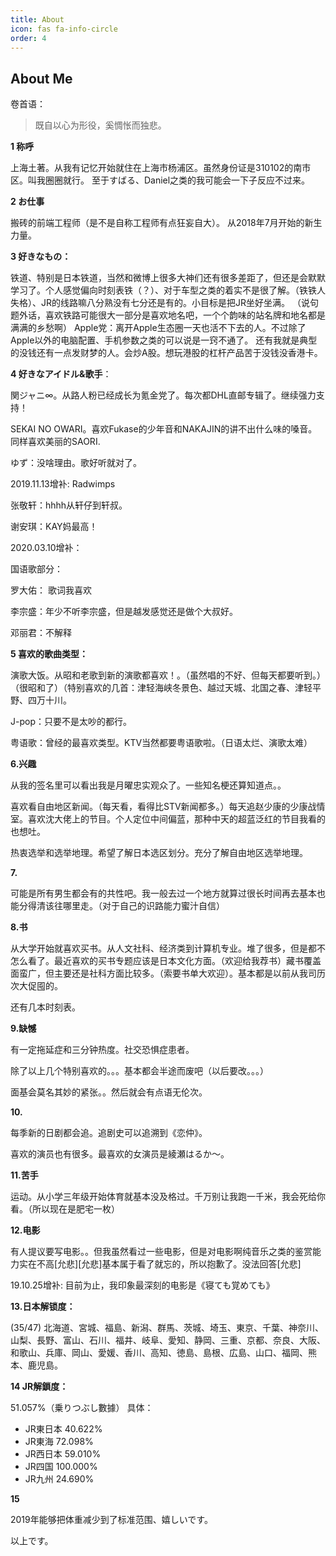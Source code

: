 ```yaml
---
title: About
icon: fas fa-info-circle
order: 4
---
```


## About Me 

卷首语：
>既自以心为形役，奚惆怅而独悲。


**1 称呼**

上海土著。从我有记忆开始就住在上海市杨浦区。虽然身份证是310102的南市区。叫我圈圈就行。
至于すばる、Daniel之类的我可能会一下子反应不过来。

**2 お仕事**

搬砖的前端工程师（是不是自称工程师有点狂妄自大）。
从2018年7月开始的新生力量。

**3 好きなもの：**

铁道、特别是日本铁道，当然和微博上很多大神们还有很多差距了，但还是会默默学习了。个人感觉偏向时刻表铁（？）、对于车型之类的着实不是很了解。（铁铁人失格）、JR的线路嘛八分熟没有七分还是有的。小目标是把JR坐好坐满。
（说句题外话，喜欢铁路可能很大一部分是喜欢地名吧，一个个韵味的站名牌和地名都是满满的乡愁啊）
Apple党：离开Apple生态圈一天也活不下去的人。不过除了Apple以外的电脑配置、手机参数之类的可以说是一窍不通了。
还有我就是典型的没钱还有一点发财梦的人。会炒A股。想玩港股的杠杆产品苦于没钱没香港卡。

**4 好きなアイドル&歌手**：

関ジャニ∞。从路人粉已经成长为氪金党了。每次都DHL直邮专辑了。继续强力支持！

SEKAI NO OWARI。喜欢Fukase的少年音和NAKAJIN的讲不出什么味的嗓音。同样喜欢美丽的SAORI.

ゆず：没啥理由。歌好听就对了。

2019.11.13增补: Radwimps

张敬轩：hhhh从轩仔到轩叔。

谢安琪：KAY妈最高！

2020.03.10增补：

国语歌部分：

罗大佑： 歌词我喜欢

李宗盛：年少不听李宗盛，但是越发感觉还是做个大叔好。

邓丽君：不解释

**5 喜欢的歌曲类型：**

演歌大饭。从昭和老歌到新的演歌都喜欢！。（虽然唱的不好、但每天都要听到。）（很昭和了）（特别喜欢的几首：津轻海峡冬景色、越过天城、北国之春、津轻平野、四万十川。

J-pop：只要不是太吵的都行。

粤语歌：曾经的最喜欢类型。KTV当然都要粤语歌啦。（日语太烂、演歌太难）

**6.兴趣**

从我的签名里可以看出我是月曜忠实观众了。一些知名梗还算知道点。。

喜欢看自由地区新闻。（每天看，看得比STV新闻都多。）每天追赵少康的少康战情室。喜欢沈大佬上的节目。个人定位中间偏蓝，那种中天的超蓝泛红的节目我看的也想吐。

热衷选举和选举地理。希望了解日本选区划分。充分了解自由地区选举地理。

**7.**

可能是所有男生都会有的共性吧。我一般去过一个地方就算过很长时间再去基本也能分得清该往哪里走。（对于自己的识路能力蜜汁自信）

**8.书**

从大学开始就喜欢买书。从人文社科、经济类到计算机专业。堆了很多，但是都不怎么看了。最近喜欢的买书专题应该是日本文化方面。（欢迎给我荐书）藏书覆盖面蛮广，但主要还是社科方面比较多。（索要书单大欢迎）。基本都是以前从我司历次大促囤的。

还有几本时刻表。

**9.缺憾**

有一定拖延症和三分钟热度。社交恐惧症患者。

除了以上几个特别喜欢的。。。基本都会半途而废吧（以后要改。。。）

面基会莫名其妙的紧张。。然后就会有点语无伦次。

**10.**

每季新的日剧都会追。追剧史可以追溯到《恋仲》。

喜欢的演员也有很多。最喜欢的女演员是綾瀬はるか～。

**11.苦手**

运动。从小学三年级开始体育就基本没及格过。千万别让我跑一千米，我会死给你看。（所以现在是肥宅一枚）

**12.电影**

有人提议要写电影。。但我虽然看过一些电影，但是对电影啊纯音乐之类的鉴赏能力实在不高[允悲][允悲]基本属于看了就忘的，所以抱歉了。没法回答[允悲]

19.10.25增补: 目前为止，我印象最深刻的电影是《寝ても覚めても》

**13.日本解锁度：**

(35/47)
北海道、宮城、福島、新潟、群馬、茨城、埼玉、東京、千葉、神奈川、山梨、長野、富山、石川、福井、岐阜、愛知、静岡、三重、京都、奈良、大阪、和歌山、兵庫、岡山、愛媛、香川、高知、徳島、島根、広島、山口、福岡、熊本、鹿児島。


**14 JR解鎖度：**

51.057%（乗りつぶし數據）
具体：	
* JR東日本   40.622% 
* JR東海	 72.098% 
* JR西日本   59.010% 
* JR四国	 100.000% 
* JR九州	 24.690% 

**15**

2019年能够把体重减少到了标准范围、嬉しいです。

以上です。

